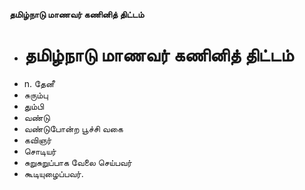 **தமிழ்நாடு மாணவர் கணினித் திட்டம்**
- # தமிழ்நாடு மாணவர் கணினித் திட்டம்
- n. தேனீ
- சுரும்பு
- தும்பி
- வண்டு
- வண்டுபோன்ற பூச்சி வகை
- கவிஞர்
- சொடியர்
- சுறுசுறுப்பாக வேலை செய்பவர்
- கூடியுழைப்பவர்.

